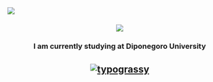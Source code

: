 <img align="left" src="https://visitor-badge.laobi.icu/badge?page_id=dartyourt.dartyourt" />

<h1 align="center">
  <a href="https://git.io/typing-svg">
    <img src="https://readme-typing-svg.demolab.com?font=Righteous&size=40&pause=1000&color=B1AFFF&width=435&height=65&lines=Hola!;It's+me%2C+Dayys!;Welcome+to+my+profile!" />
  </a>
</h1>

<h3 align="center">I am currently studying at Diponegoro University</h3>

<h2 align="center">
  <a href="https://github.com/kawarimidoll/typograssy">
    <img alt="typograssy" src="https://typograssy.deno.dev/api?text=I%20Love%20Machine%20Learning%20&l1=4535c1&l2=478ccf&l3=36c2ce&l4=77e4c8">
  </a>
</h2>
